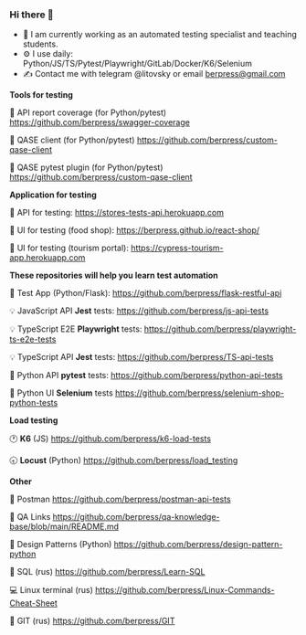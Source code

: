 ### Hi there 👋

- 🔭 I am currently working as an automated testing specialist and teaching students.
- ⚙️ I use daily: Python/JS/TS/Pytest/Playwright/GitLab/Docker/K6/Selenium 
- ✍️ Contact me with telegram @litovsky or email berpress@gmail.com

**Tools for testing**

📝 API report coverage (for Python/pytest) https://github.com/berpress/swagger-coverage

📝 QASE client (for Python/pytest) https://github.com/berpress/custom-qase-client

📝 QASE pytest plugin (for Python/pytest) https://github.com/berpress/custom-qase-client


**Application for testing**


🐍 API for testing: https://stores-tests-api.herokuapp.com

🚀 UI for testing (food shop): https://berpress.github.io/react-shop/

🚀 UI for testing (tourism portal): https://cypress-tourism-app.herokuapp.com


**These repositories will help you learn test automation**

🚀 Test App (Python/Flask): https://github.com/berpress/flask-restful-api

💡 JavaScript API **Jest** tests: https://github.com/berpress/js-api-tests

💡 TypeScript E2E **Playwright** tests: https://github.com/berpress/playwright-ts-e2e-tests

💡 TypeScript API **Jest** tests: https://github.com/berpress/TS-api-tests

🐍 Python API **pytest** tests: https://github.com/berpress/python-api-tests

🐍 Python UI **Selenium** tests https://github.com/berpress/selenium-shop-python-tests

**Load testing**

🕐 **K6** (JS) https://github.com/berpress/k6-load-tests

🕣 **Locust** (Python) https://github.com/berpress/load_testing

**Other**

🔎 Postman https://github.com/berpress/postman-api-tests

📖 QA Links https://github.com/berpress/qa-knowledge-base/blob/main/README.md

🔩 Design Patterns (Python) https://github.com/berpress/design-pattern-python

🔲 SQL (rus) https://github.com/berpress/Learn-SQL

💻 Linux terminal (rus) https://github.com/berpress/Linux-Commands-Cheat-Sheet

🔦 GIT (rus) https://github.com/berpress/GIT



